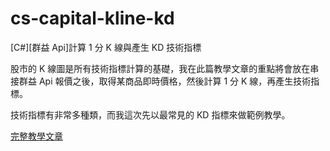 # cs-capital-kline-kd
[C#][群益 Api]計算 1 分 K 線與產生 KD 技術指標

股市的 K 線圖是所有技術指標計算的基礎，我在此篇教學文章的重點將會放在串接群益 Api 報價之後，取得某商品即時價格，然後計算 1 分 K 線，再產生技術指標。

技術指標有非常多種類，而我這次先以最常見的 KD 指標來做範例教學。

[完整教學文章](https://blog.hungwin.com.tw/cs-capital-kline-kd/)
